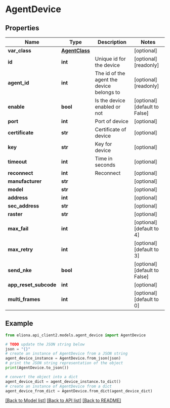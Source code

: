 # AgentDevice


## Properties

Name | Type | Description | Notes
------------ | ------------- | ------------- | -------------
**var_class** | [**AgentClass**](AgentClass.md) |  | [optional] 
**id** | **int** | Unique id for the device | [optional] [readonly] 
**agent_id** | **int** | The id of the agent the device belongs to | [optional] [readonly] 
**enable** | **bool** | Is the device enabled or not | [optional] [default to False]
**port** | **int** | Port of device | [optional] 
**certificate** | **str** | Certificate of device | [optional] 
**key** | **str** | Key for device | [optional] 
**timeout** | **int** | Time in seconds | [optional] 
**reconnect** | **int** | Reconnect | [optional] 
**manufacturer** | **str** |  | [optional] 
**model** | **str** |  | [optional] 
**address** | **int** |  | [optional] 
**sec_address** | **str** |  | [optional] 
**raster** | **str** |  | [optional] 
**max_fail** | **int** |  | [optional] [default to 4]
**max_retry** | **int** |  | [optional] [default to 3]
**send_nke** | **bool** |  | [optional] [default to False]
**app_reset_subcode** | **int** |  | [optional] 
**multi_frames** | **int** |  | [optional] [default to 0]

## Example

```python
from eliona.api_client2.models.agent_device import AgentDevice

# TODO update the JSON string below
json = "{}"
# create an instance of AgentDevice from a JSON string
agent_device_instance = AgentDevice.from_json(json)
# print the JSON string representation of the object
print(AgentDevice.to_json())

# convert the object into a dict
agent_device_dict = agent_device_instance.to_dict()
# create an instance of AgentDevice from a dict
agent_device_from_dict = AgentDevice.from_dict(agent_device_dict)
```
[[Back to Model list]](../README.md#documentation-for-models) [[Back to API list]](../README.md#documentation-for-api-endpoints) [[Back to README]](../README.md)


